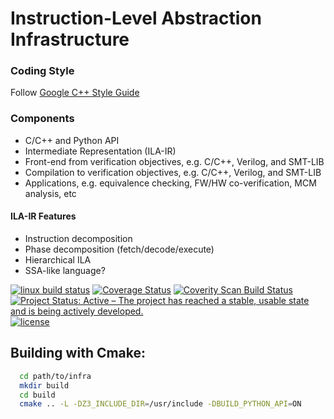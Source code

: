 # Instruction-Level Abstraction Infrastructure 

### Coding Style
Follow [Google C++ Style Guide](https://google.github.io/styleguide/cppguide.html)

### Components
* C/C++ and Python API
* Intermediate Representation (ILA-IR)
* Front-end from verification objectives, e.g. C/C++, Verilog, and SMT-LIB
* Compilation to verification objectives, e.g. C/C++, Verilog, and SMT-LIB
* Applications, e.g. equivalence checking, FW/HW co-verification, MCM analysis, etc

#### ILA-IR Features
* Instruction decomposition 
* Phase decomposition (fetch/decode/execute)
* Hierarchical ILA
* SSA-like language?


[![linux build status](https://travis-ci.org/Bo-Yuan-Huang/ILA.svg?branch=master)](https://travis-ci.org/Bo-Yuan-Huang/ILA)
[![Coverage Status](https://coveralls.io/repos/github/Bo-Yuan-Huang/ILA/badge.svg)](https://coveralls.io/github/Bo-Yuan-Huang/ILA)
[![Coverity Scan Build Status](https://img.shields.io/coverity/scan/14490.svg)](https://scan.coverity.com/projects/bo-yuan-huang-ila-tools)
[![Project Status: Active – The project has reached a stable, usable state and is being actively developed.](http://www.repostatus.org/badges/latest/active.svg)](http://www.repostatus.org/#active)
[![license](https://img.shields.io/github/license/mashape/apistatus.svg)](https://github.com/Bo-Yuan-Huang/ILA-Tools/blob/master/LICENCE)

## Building with Cmake:

```bash
  cd path/to/infra
  mkdir build
  cd build
  cmake .. -L -DZ3_INCLUDE_DIR=/usr/include -DBUILD_PYTHON_API=ON
```

